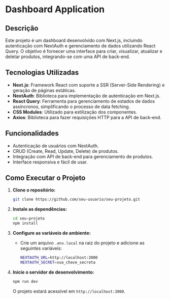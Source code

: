 # Dashboard Application

## Descrição

Este projeto é um dashboard desenvolvido com Next.js, incluindo autenticação com NextAuth e gerenciamento de dados utilizando React Query. O objetivo é fornecer uma interface para criar, visualizar, atualizar e deletar produtos, integrando-se com uma API de back-end.

## Tecnologias Utilizadas

- **Next.js**: Framework React com suporte a SSR (Server-Side Rendering) e geração de páginas estáticas.
- **NextAuth**: Biblioteca para implementação de autenticação em Next.js.
- **React Query**: Ferramenta para gerenciamento de estados de dados assíncronos, simplificando o processo de data fetching.
- **CSS Modules**: Utilizado para estilização dos componentes.
- **Axios**: Biblioteca para fazer requisições HTTP para a API de back-end.

## Funcionalidades

- Autenticação de usuários com NextAuth.
- CRUD (Create, Read, Update, Delete) de produtos.
- Integração com API de back-end para gerenciamento de produtos.
- Interface responsiva e fácil de usar.

## Como Executar o Projeto

1. **Clone o repositório:**
    ```bash
    git clone https://github.com/seu-usuario/seu-projeto.git
    ```
2. **Instale as dependências:**
    ```bash
    cd seu-projeto
    npm install
    ```
3. **Configure as variáveis de ambiente:**
    - Crie um arquivo `.env.local` na raiz do projeto e adicione as seguintes variáveis:
        ```bash
        NEXTAUTH_URL=http://localhost:3000
        NEXTAUTH_SECRET=sua_chave_secreta
        ```

4. **Inicie o servidor de desenvolvimento:**
    ```bash
    npm run dev
    ```
    O projeto estará acessível em `http://localhost:3000`.
